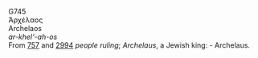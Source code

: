 <body>
  <p>G745<br>  Ἀρχέλαος  <br> Archelaos  <br><i>ar-khel‘-ah-os </i><br>From <a href="g0757.htm">757</a> and <a href="g2994.htm">2994</a>  <i>people</i> <i>ruling</i>; <i>Archelaus</i>, a Jewish king: - Archelaus.<br></p>
 </body>